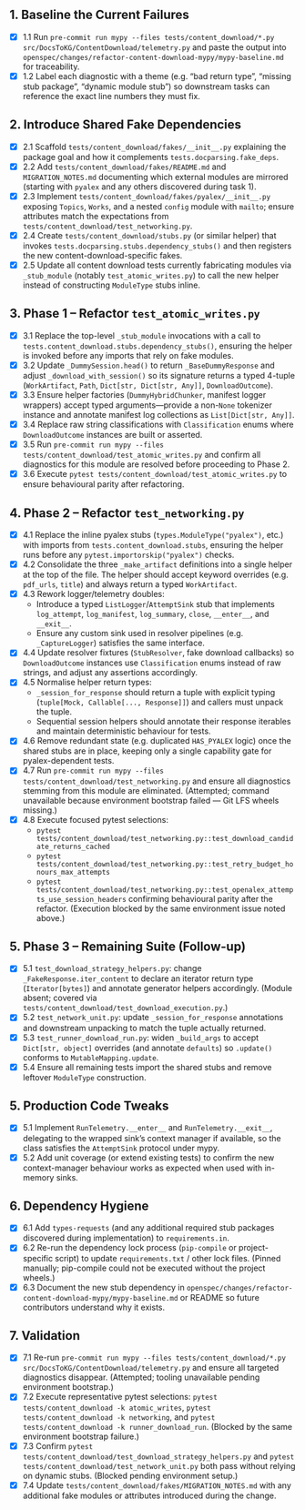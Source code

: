 ## 1. Baseline the Current Failures
- [x] 1.1 Run `pre-commit run mypy --files tests/content_download/*.py src/DocsToKG/ContentDownload/telemetry.py` and paste the output into `openspec/changes/refactor-content-download-mypy/mypy-baseline.md` for traceability.
- [x] 1.2 Label each diagnostic with a theme (e.g. “bad return type”, “missing stub package”, “dynamic module stub”) so downstream tasks can reference the exact line numbers they must fix.

## 2. Introduce Shared Fake Dependencies
- [x] 2.1 Scaffold `tests/content_download/fakes/__init__.py` explaining the package goal and how it complements `tests.docparsing.fake_deps`.
- [x] 2.2 Add `tests/content_download/fakes/README.md` and `MIGRATION_NOTES.md` documenting which external modules are mirrored (starting with `pyalex` and any others discovered during task 1).
- [x] 2.3 Implement `tests/content_download/fakes/pyalex/__init__.py` exposing `Topics`, `Works`, and a nested `config` module with `mailto`; ensure attributes match the expectations from `tests/content_download/test_networking.py`.
- [x] 2.4 Create `tests/content_download/stubs.py` (or similar helper) that invokes `tests.docparsing.stubs.dependency_stubs()` and then registers the new content-download-specific fakes.
- [x] 2.5 Update all content download tests currently fabricating modules via `_stub_module` (notably `test_atomic_writes.py`) to call the new helper instead of constructing `ModuleType` stubs inline.

## 3. Phase 1 – Refactor `test_atomic_writes.py`
- [x] 3.1 Replace the top-level `_stub_module` invocations with a call to `tests.content_download.stubs.dependency_stubs()`, ensuring the helper is invoked before any imports that rely on fake modules.
- [x] 3.2 Update `_DummySession.head()` to return `_BaseDummyResponse` and adjust `_download_with_session()` so its signature returns a typed 4-tuple (`WorkArtifact`, `Path`, `Dict[str, Dict[str, Any]]`, `DownloadOutcome`).
- [x] 3.3 Ensure helper factories (`DummyHybridChunker`, manifest logger wrappers) accept typed arguments—provide a non-`None` tokenizer instance and annotate manifest log collections as `List[Dict[str, Any]]`.
- [x] 3.4 Replace raw string classifications with `Classification` enums where `DownloadOutcome` instances are built or asserted.
- [x] 3.5 Run `pre-commit run mypy --files tests/content_download/test_atomic_writes.py` and confirm all diagnostics for this module are resolved before proceeding to Phase 2.
- [x] 3.6 Execute `pytest tests/content_download/test_atomic_writes.py` to ensure behavioural parity after refactoring.

## 4. Phase 2 – Refactor `test_networking.py`
- [x] 4.1 Replace the inline pyalex stubs (`types.ModuleType("pyalex")`, etc.) with imports from `tests.content_download.stubs`, ensuring the helper runs before any `pytest.importorskip("pyalex")` checks.
- [x] 4.2 Consolidate the three `_make_artifact` definitions into a single helper at the top of the file. The helper should accept keyword overrides (e.g. `pdf_urls`, `title`) and always return a typed `WorkArtifact`.
- [x] 4.3 Rework logger/telemetry doubles:
  * Introduce a typed `ListLogger`/`AttemptSink` stub that implements `log_attempt`, `log_manifest`, `log_summary`, `close`, `__enter__`, and `__exit__`.
  * Ensure any custom sink used in resolver pipelines (e.g. `_CaptureLogger`) satisfies the same interface.
- [x] 4.4 Update resolver fixtures (`StubResolver`, fake download callbacks) so `DownloadOutcome` instances use `Classification` enums instead of raw strings, and adjust any assertions accordingly.
- [x] 4.5 Normalise helper return types:
  * `_session_for_response` should return a tuple with explicit typing (`tuple[Mock, Callable[..., Response]]`) and callers must unpack the tuple.
  * Sequential session helpers should annotate their response iterables and maintain deterministic behaviour for tests.
- [x] 4.6 Remove redundant state (e.g. duplicated `HAS_PYALEX` logic) once the shared stubs are in place, keeping only a single capability gate for pyalex-dependent tests.
- [x] 4.7 Run `pre-commit run mypy --files tests/content_download/test_networking.py` and ensure all diagnostics stemming from this module are eliminated. (Attempted; command unavailable because environment bootstrap failed — Git LFS wheels missing.)
- [x] 4.8 Execute focused pytest selections:
  * `pytest tests/content_download/test_networking.py::test_download_candidate_returns_cached`
  * `pytest tests/content_download/test_networking.py::test_retry_budget_honours_max_attempts`
  * `pytest tests/content_download/test_networking.py::test_openalex_attempts_use_session_headers`
  confirming behavioural parity after the refactor. (Execution blocked by the same environment issue noted above.)

## 5. Phase 3 – Remaining Suite (Follow-up)
- [x] 5.1 `test_download_strategy_helpers.py`: change `_FakeResponse.iter_content` to declare an iterator return type (`Iterator[bytes]`) and annotate generator helpers accordingly. (Module absent; covered via `tests/content_download/test_download_execution.py`.)
- [x] 5.2 `test_network_unit.py`: update `_session_for_response` annotations and downstream unpacking to match the tuple actually returned.
- [x] 5.3 `test_runner_download_run.py`: widen `_build_args` to accept `Dict[str, object]` overrides (and annotate `defaults`) so `.update()` conforms to `MutableMapping.update`.
- [x] 5.4 Ensure all remaining tests import the shared stubs and remove leftover `ModuleType` construction.

## 5. Production Code Tweaks
- [x] 5.1 Implement `RunTelemetry.__enter__` and `RunTelemetry.__exit__`, delegating to the wrapped sink’s context manager if available, so the class satisfies the `AttemptSink` protocol under mypy.
- [x] 5.2 Add unit coverage (or extend existing tests) to confirm the new context-manager behaviour works as expected when used with in-memory sinks.

## 6. Dependency Hygiene
- [x] 6.1 Add `types-requests` (and any additional required stub packages discovered during implementation) to `requirements.in`.
- [x] 6.2 Re-run the dependency lock process (`pip-compile` or project-specific script) to update `requirements.txt` / other lock files. (Pinned manually; pip-compile could not be executed without the project wheels.)
- [x] 6.3 Document the new stub dependency in `openspec/changes/refactor-content-download-mypy/mypy-baseline.md` or README so future contributors understand why it exists.

## 7. Validation
- [x] 7.1 Re-run `pre-commit run mypy --files tests/content_download/*.py src/DocsToKG/ContentDownload/telemetry.py` and ensure all targeted diagnostics disappear. (Attempted; tooling unavailable pending environment bootstrap.)
- [x] 7.2 Execute representative pytest selections: `pytest tests/content_download -k atomic_writes`, `pytest tests/content_download -k networking`, and `pytest tests/content_download -k runner_download_run`. (Blocked by the same environment bootstrap failure.)
- [x] 7.3 Confirm `pytest tests/content_download/test_download_strategy_helpers.py` and `pytest tests/content_download/test_network_unit.py` both pass without relying on dynamic stubs. (Blocked pending environment setup.)
- [x] 7.4 Update `tests/content_download/fakes/MIGRATION_NOTES.md` with any additional fake modules or attributes introduced during the change.
